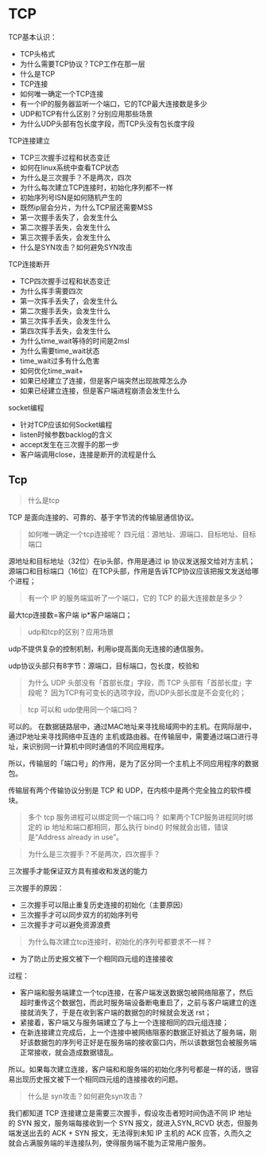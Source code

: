 # TCP

TCP基本认识：
  + TCP头格式
  + 为什么需要TCP协议？TCP工作在那一层
  + 什么是TCP
  + TCP连接
  + 如何唯一确定一个TCP连接
  + 有一个IP的服务器监听一个端口，它的TCP最大连接数是多少
  + UDP和TCP有什么区别？分别应用那些场景
  + 为什么UDP头部有包长度字段，而TCP头没有包长度字段

TCP连接建立
  + TCP三次握手过程和状态变迁
  + 如何在linux系统中查看TCP状态
  + 为什么是三次握手？不是两次，四次
  + 为什么每次建立TCP连接时，初始化序列都不一样
  + 初始序列号ISN是如何随机产生的
  + 既然ip层会分片，为什么TCP层还需要MSS
  + 第一次握手丢失了，会发生什么
  + 第二次握手丢失，会发生什么
  + 第三次握手丢失，会发生什么
  + 什么是SYN攻击？如何避免SYN攻击

TCP连接断开
  + TCP四次握手过程和状态变迁
  + 为什么挥手需要四次
  + 第一次挥手丢失了，会发生什么
  + 第二次握手丢失，会发生什么
  + 第三次挥手丢失，会发生什么
  + 第四次挥手丢失，会发生什么
  + 为什么time_wait等待的时间是2msl
  + 为什么需要time_wait状态
  + time_wait过多有什么危害
  + 如何优化time_wait+
  + 如果已经建立了连接，但是客户端突然出现故障怎么办
  + 如果已经建立连接，但是客户端进程崩溃会发生什么

socket编程
  + 针对TCP应该如何Socket编程
  + listen时候参数backlog的含义
  + accept发生在三次握手的那一步
  + 客户端调用close，连接是断开的流程是什么

## Tcp 

> 什么是tcp

TCP 是面向连接的、可靠的、基于字节流的传输层通信协议。

> 如何唯一确定一个tcp连接呢？
四元组：源地址、源端口、目标地址、目标端口

源地址和目标地址（32位）在ip头部，作用是通过 ip 协议发送报文给对方主机；
源端口和目标端口（16位）在TCP头部，作用是告诉TCP协议应该把报文发送给哪个进程；

> 有一个 IP 的服务端监听了一个端口，它的 TCP 的最大连接数是多少？

最大tcp连接数=客户端 ip*客户端端口；

> udp和tcp的区别？应用场景

udp不提供复杂的控制机制，利用ip提高面向无连接的通信服务。

udp协议头部只有8字节：源端口，目标端口，包长度，校验和

> 为什么 UDP 头部没有「首部长度」字段，而 TCP 头部有「首部长度」字段呢？
因为TCP有可变长的选项字段，而UDP头部长度是不会变化的；

> tcp 可以和 udp使用同一个端口吗？

可以的。
在数据链路层中，通过MAC地址来寻找局域网中的主机。在网际层中，通过P地址来寻找网络中互连的
主机或路由器。在传输层中，需要通过端口进行寻址，来识别同一计算机中同时通信的不同应用程序。

所以，传输层的「端口号」的作用，是为了区分同一个主机上不同应用程序的数据包。

传输层有两个传输协议分别是 TCP 和 UDP，在内核中是两个完全独立的软件模块。

> 多个 tcp 服务进程可以绑定同一个端口吗？
如果两个TCP服务进程同时绑定的 ip 地址和端口都相同，那么执行 bind() 时候就会出错，错误是“Address already in use”。

> 为什么是三次握手？不是两次，四次握手？

三次握手才能保证双方具有接收和发送的能力

三次握手的原因：
+ 三次握手可以阻止重复历史连接的初始化（主要原因）
+ 三次握手才可以同步双方的初始序列号
+ 三次握手才可以避免资源浪费


> 为什么每次建立tcp连接时，初始化的序列号都要求不一样？

+ 为了防止历史报文被下一个相同四元组的连接接收

过程：
+ 客户端和服务端建立一个tcp连接，在客户端发送数据包被网络阻塞了，然后超时重传这个数据包，而此时服务端设备断电重启了，之前与客户端建立的连接就消失了，于是在收到客户端的数据包的时候就会发送 rst；
+ 紧接着，客户端又与服务端建立了与上一个连接相同的四元组连接；
+ 在新连接建立完成后，上一个连接中被网络阻塞的数据正好抵达了服务端，刚好该数据包的序列号正好是在服务端的接收窗口内，所以该数据包会被服务端正常接收，就会造成数据错乱。

所以。如果每次建立连接，客户端和和服务端的初始化序列号都是一样的话，很容易出现历史报文被下一个相同四元组的连接接收的问题。

> 什么是 syn攻击？如何避免syn攻击？

我们都知道 TCP 连接建立是需要三次握手，假设攻击者短时间伪造不同 IP 地址的 SYN 报文，服务端每接收到一个 SYN 报文，就进入SYN_RCVD 状态，但服务端发送出去的 ACK + SYN 报文，无法得到未知 IP 主机的 ACK 应答，久而久之就会占满服务端的半连接队列，使得服务端不能为正常用户服务。













